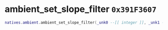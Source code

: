 # ambient_set_slope_filter `0x391F3607`

```lua
natives.ambient.ambient_set_slope_filter(_unk0 --[[ integer ]], _unk1 --[[ integer ]], _unk2 --[[ integer ]])
```